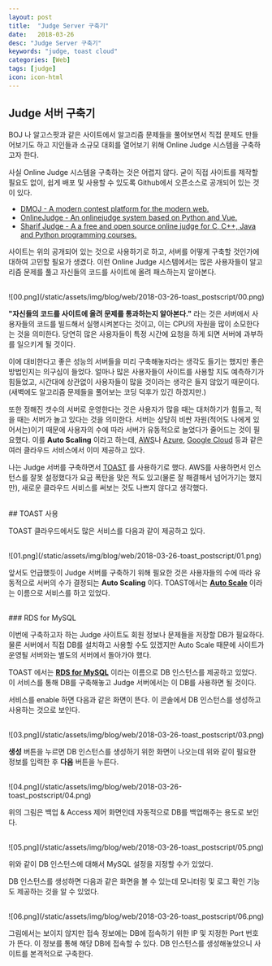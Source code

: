 ```yaml
---
layout: post
title:  "Judge Server 구축기"
date:   2018-03-26
desc: "Judge Server 구축기"
keywords: "judge, toast cloud"
categories: [Web]
tags: [judge]
icon: icon-html
---
```


## Judge 서버 구축기

BOJ 나 알고스팟과 같은 사이트에서 알고리즘 문제들을 풀어보면서 직접 문제도 만들어보기도 하고 지인들과 소규모 대회를 열어보기 위해 Online Judge 시스템을 구축하고자 한다.

사실 Online Judge 시스템을 구축하는 것은 어렵지 않다. 굳이 직접 사이트를 제작할 필요도 없이, 쉽게 배포 및 사용할 수 있도록 Github에서 오픈소스로 공개되어 있는 것이 있다.

* [DMOJ - A modern contest platform for the modern web.](https://github.com/DMOJ)
* [OnlineJudge - An onlinejudge system based on Python and Vue.](https://github.com/QingdaoU/OnlineJudge)
* [Sharif Judge - A a free and open source online judge for C, C++, Java and Python programming courses.](https://github.com/mjnaderi/Sharif-Judge)

사이트는 위의 공개되어 있는 것으로 사용하기로 하고, 서버를 어떻게 구축할 것인가에 대하여 고민할 필요가 생겼다.
이런 Online Judge 시스템에서는 많은 사용자들이 알고리즘 문제를 풀고 자신들의 코드를 사이트에 올려 패스하는지 알아본다. 

<br>
![00.png](/static/assets/img/blog/web/2018-03-26-toast_postscript/00.png)

**"자신들의 코드를 사이트에 올려 문제를 통과하는지 알아본다."** 라는 것은 서버에서 사용자들의 코드를 빌드해서 실행시켜본다는 것이고, 이는 CPU의 자원을 많이 소모한다는 것을 의미한다. 당연히 많은 사용자들이 특정 시간에 요청을 하게 되면 서버에 과부하를 일으키게 될 것이다.

이에 대비한다고 좋은 성능의 서버들을 미리 구축해놓자라는 생각도 들기는 했지만 좋은 방법인지는 의구심이 들었다. 얼마나 많은 사용자들이 사이트를 사용할 지도 예측하기가 힘들었고, 시간대에 상관없이 사용자들이 많을 것이라는 생각은 들지 않았기 때문이다. (새벽에도 알고리즘 문제들을 풀어보는 코딩 덕후가 있긴 하겠지만.)

또한 정해진 갯수의 서버로 운영한다는 것은 사용자가 많을 때는 대처하기가 힘들고, 적을 때는 서버가 놀고 있다는 것을 의미한다. 서버는 상당히 비싼 자원(적어도 나에게 있어서는)이기 때문에 사용자의 수에 따라 서버가 유동적으로 늘었다가 줄어드는 것이 필요했다. 이를 **Auto Scaling** 이라고 하는데, [AWS](https://aws.amazon.com/ko/autoscaling/)나 [Azure](https://docs.microsoft.com/en-us/azure/virtual-machines/windows/autoscale), [Google Cloud](https://cloud.google.com/compute/docs/autoscaler/) 등과 같은 여러 클라우드 서비스에서 이미 제공하고 있다.

나는 Judge 서버를 구축하면서 [TOAST](https://toast.com/) 를 사용하기로 했다. AWS를 사용하면서 인스턴스를 잘못 설정했다가 요금 폭탄을 맞은 적도 있고(물론 잘 해결해서 넘어가기는 했지만), 새로운 클라우드 서비스를 써보는 것도 나쁘지 않다고 생각했다.

<br>
## TOAST 사용

TOAST 클라우드에서도 많은 서비스를 다음과 같이 제공하고 있다.

<br>
![01.png](/static/assets/img/blog/web/2018-03-26-toast_postscript/01.png)

앞서도 언급했듯이 Judge 서버를 구축하기 위해 필요한 것은 사용자들의 수에 따라 유동적으로 서버의 수가 결정되는 **Auto Scaling** 이다. TOAST에서는 **[Auto Scale](https://toast.com/service/compute/auto_scale)** 이라는 이름으로 서비스를 하고 있었다.

<br>
### RDS for MySQL

이번에 구축하고자 하는 Judge 사이트도 회원 정보나 문제들을 저장할 DB가 필요하다. 물론 서버에서 직접 DB를 설치하고 사용할 수도 있겠지만 Auto Scale 때문에 사이트가 운영될 서버와는 별도의 서버에서 돌아가야 했다.

TOAST 에서는 **[RDS for MySQL](https://toast.com/service/database/rds_for_mysql)** 이라는 이름으로 DB 인스턴스를 제공하고 있었다. 이 서비스를 통해 DB를 구축해놓고 Judge 서버에서는 이 DB를 사용하면 될 것이다.

서비스를 enable 하면 다음과 같은 화면이 뜬다. 이 콘솔에서 DB 인스턴스를 생성하고 사용하는 것으로 보인다.

<br>
![03.png](/static/assets/img/blog/web/2018-03-26-toast_postscript/03.png)

**생성** 버튼을 누르면 DB 인스턴스를 생성하기 위한 화면이 나오는데 위와 같이 필요한 정보를 입력한 후 **다음** 버튼을 누른다. 

<br>
![04.png](/static/assets/img/blog/web/2018-03-26-toast_postscript/04.png)

위의 그림은 백업 & Access 제어 화면인데 자동적으로 DB를 백업해주는 용도로 보인다.

<br>
![05.png](/static/assets/img/blog/web/2018-03-26-toast_postscript/05.png)

위와 같이 DB 인스턴스에 대해서 MySQL 설정을 지정할 수가 있었다.

DB 인스턴스를 생성하면 다음과 같은 화면을 볼 수 있는데 모니터링 및 로그 확인 기능도 제공하는 것을 알 수 있었다.

<br>
![06.png](/static/assets/img/blog/web/2018-03-26-toast_postscript/06.png)

그림에서는 보이지 않지만 접속 정보에는 DB에 접속하기 위한 IP 및 지정한 Port 번호가 뜬다. 이 정보를 통해 해당 DB에 접속할 수 있다. DB 인스턴스를 생성해놓았으니 사이트를 본격적으로 구축한다.